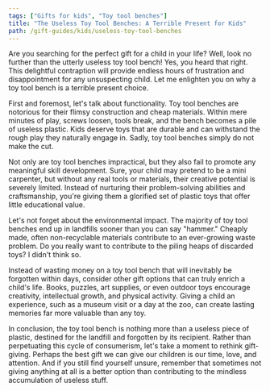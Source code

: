 ```yaml
---
tags: ["Gifts for kids", "Toy tool benches"]
title: "The Useless Toy Tool Benches: A Terrible Present for Kids"
path: /gift-guides/kids/useless-toy-tool-benches
---
```


Are you searching for the perfect gift for a child in your life? Well, look no further than the utterly useless toy tool bench! Yes, you heard that right. This delightful contraption will provide endless hours of frustration and disappointment for any unsuspecting child. Let me enlighten you on why a toy tool bench is a terrible present choice.

First and foremost, let's talk about functionality. Toy tool benches are notorious for their flimsy construction and cheap materials. Within mere minutes of play, screws loosen, tools break, and the bench becomes a pile of useless plastic. Kids deserve toys that are durable and can withstand the rough play they naturally engage in. Sadly, toy tool benches simply do not make the cut.

Not only are toy tool benches impractical, but they also fail to promote any meaningful skill development. Sure, your child may pretend to be a mini carpenter, but without any real tools or materials, their creative potential is severely limited. Instead of nurturing their problem-solving abilities and craftsmanship, you're giving them a glorified set of plastic toys that offer little educational value.

Let's not forget about the environmental impact. The majority of toy tool benches end up in landfills sooner than you can say "hammer." Cheaply made, often non-recyclable materials contribute to an ever-growing waste problem. Do you really want to contribute to the piling heaps of discarded toys? I didn't think so.

Instead of wasting money on a toy tool bench that will inevitably be forgotten within days, consider other gift options that can truly enrich a child's life. Books, puzzles, art supplies, or even outdoor toys encourage creativity, intellectual growth, and physical activity. Giving a child an experience, such as a museum visit or a day at the zoo, can create lasting memories far more valuable than any toy.

In conclusion, the toy tool bench is nothing more than a useless piece of plastic, destined for the landfill and forgotten by its recipient. Rather than perpetuating this cycle of consumerism, let's take a moment to rethink gift-giving. Perhaps the best gift we can give our children is our time, love, and attention. And if you still find yourself unsure, remember that sometimes not giving anything at all is a better option than contributing to the mindless accumulation of useless stuff.